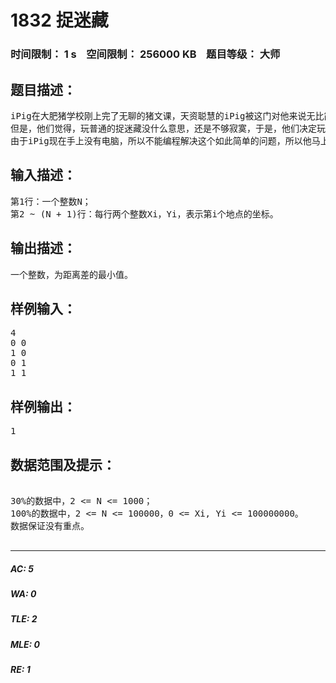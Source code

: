 # 1832 捉迷藏   
### 时间限制： 1 s&nbsp;&nbsp;&nbsp;&nbsp;空间限制： 256000 KB&nbsp;&nbsp;&nbsp;&nbsp;题目等级： 大师  
## 题目描述：  

<pre>
iPig在大肥猪学校刚上完了无聊的猪文课，天资聪慧的iPig被这门对他来说无比简单的课弄得非常寂寞，为了消除寂寞感，他决定和他的好朋友giPi（鸡皮）玩一个更加寂寞的游戏——捉迷藏。
但是，他们觉得，玩普通的捉迷藏没什么意思，还是不够寂寞，于是，他们决定玩寂寞无比的螃蟹版捉迷藏，顾名思义，就是说他们在玩游戏的时候只能沿水平或垂直方向走。一番寂寞的剪刀石头布后，他们决定iPig去捉giPi。由于他们都很熟悉大肥猪学校的地形了，所以giPi只会躲在大肥猪学校内N个隐秘地点，显然iPig也只会在那N个地点内找giPi。游戏一开始，他们从这N个隐秘地点之中选定一个地点，iPig保持不动，然后giPi用30秒的时间逃离现场（显然，giPi不会呆在原地）。然后iPig会随机地去找giPi，直到找到为止。由于iPig很懒，所以他到总是走最短的路径，而且，他选择起始点不是随便选的，他想找一个地点，使得该地点到（除了这个地点以外的）最远的地点和最近的地点的距离差最小。iPig现在想知道这个距离差最小是多少。
由于iPig现在手上没有电脑，所以不能编程解决这个如此简单的问题，所以他马上打了个电话，要求你帮他解决这个问题。iPig告诉了你大肥猪学校的N个隐秘地点的坐标，请你编程求出iPig的问题。
</pre>
  
  
## 输入描述：  

<pre>
第1行：一个整数N；
第2 ~ (N + 1)行：每行两个整数Xi，Yi，表示第i个地点的坐标。
</pre>
  
  
## 输出描述：  

<pre>
一个整数，为距离差的最小值。
</pre>
  
  
## 样例输入：  

<pre>
4
0 0
1 0
0 1
1 1
</pre>
  
  
## 样例输出：  

<pre>
1
</pre>
  
  
## 数据范围及提示：  

<pre>

30%的数据中，2 <= N <= 1000；
100%的数据中，2 <= N <= 100000，0 <= Xi, Yi <= 100000000。
数据保证没有重点。

</pre>
  
  
***  

##### AC: 5  
##### WA: 0  
##### TLE: 2  
##### MLE: 0  
##### RE: 1  
